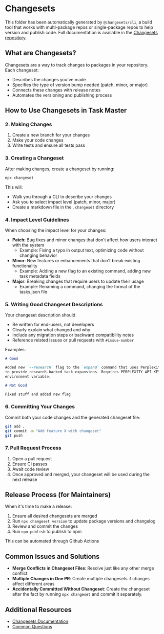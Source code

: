 # Changesets

This folder has been automatically generated by `@changesets/cli`, a build tool that works with multi-package repos or single-package repos to help version and publish code. Full documentation is available in the [Changesets repository](https://github.com/changesets/changesets).

## What are Changesets?

Changesets are a way to track changes to packages in your repository. Each changeset:

- Describes the changes you've made
- Specifies the type of version bump needed (patch, minor, or major)
- Connects these changes with release notes
- Automates the versioning and publishing process

## How to Use Changesets in Task Master

### 2. Making Changes

1. Create a new branch for your changes
2. Make your code changes
3. Write tests and ensure all tests pass

### 3. Creating a Changeset

After making changes, create a changeset by running:

```bash
npx changeset
```

This will:

- Walk you through a CLI to describe your changes
- Ask you to select impact level (patch, minor, major)
- Create a markdown file in the `.changeset` directory

### 4. Impact Level Guidelines

When choosing the impact level for your changes:

- **Patch**: Bug fixes and minor changes that don't affect how users interact with the system
  - Example: Fixing a typo in output text, optimizing code without changing behavior
- **Minor**: New features or enhancements that don't break existing functionality
  - Example: Adding a new flag to an existing command, adding new task metadata fields
- **Major**: Breaking changes that require users to update their usage
  - Example: Renaming a command, changing the format of the tasks.json file

### 5. Writing Good Changeset Descriptions

Your changeset description should:

- Be written for end-users, not developers
- Clearly explain what changed and why
- Include any migration steps or backward compatibility notes
- Reference related issues or pull requests with `#issue-number`

Examples:

```md
# Good

Added new `--research` flag to the `expand` command that uses Perplexity AI
to provide research-backed task expansions. Requires PERPLEXITY_API_KEY
environment variable.

# Not Good

Fixed stuff and added new flag
```

### 6. Committing Your Changes

Commit both your code changes and the generated changeset file:

```bash
git add .
git commit -m "Add feature X with changeset"
git push
```

### 7. Pull Request Process

1. Open a pull request
2. Ensure CI passes
3. Await code review
4. Once approved and merged, your changeset will be used during the next release

## Release Process (for Maintainers)

When it's time to make a release:

1. Ensure all desired changesets are merged
2. Run `npx changeset version` to update package versions and changelog
3. Review and commit the changes
4. Run `npm publish` to publish to npm

This can be automated through Github Actions

## Common Issues and Solutions

- **Merge Conflicts in Changeset Files**: Resolve just like any other merge conflict
- **Multiple Changes in One PR**: Create multiple changesets if changes affect different areas
- **Accidentally Committed Without Changeset**: Create the changeset after the fact by running `npx changeset` and commit it separately.

## Additional Resources

- [Changesets Documentation](https://github.com/changesets/changesets)
- [Common Questions](https://github.com/changesets/changesets/blob/main/docs/common-questions.md)
